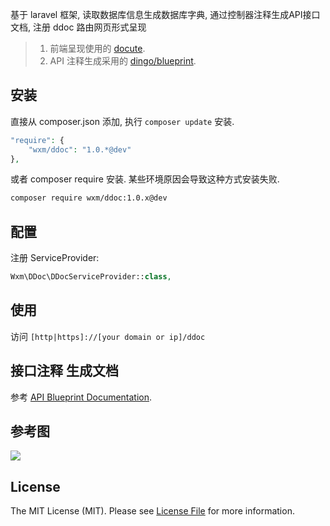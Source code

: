 基于 laravel 框架, 读取数据库信息生成数据库字典, 通过控制器注释生成API接口文档, 注册 ddoc 路由网页形式呈现

> 1. 前端呈现使用的 [docute](https://docute.js.org).
> 2. API 注释生成采用的 [dingo/blueprint](https://github.com/dingo/blueprint).

## 安装
    
直接从 composer.json 添加, 执行 `composer update` 安装.

```php
"require": {
    "wxm/ddoc": "1.0.*@dev"
},
```

或者 composer require 安装. 某些环境原因会导致这种方式安装失败.  
    
```bash
composer require wxm/ddoc:1.0.x@dev 
```

## 配置

注册 ServiceProvider:
	
```php
Wxm\DDoc\DDocServiceProvider::class,
```
	
## 使用

访问 `[http|https]://[your domain or ip]/ddoc`

## 接口注释 生成文档

参考 [API Blueprint Documentation](https://github.com/dingo/api/wiki/API-Blueprint-Documentation).

## 参考图

![](http://o9o0gmgkr.bkt.clouddn.com/8CA07792-66BE-495F-87B8-825EFABE048D.png)

## License

The MIT License (MIT). Please see [License File](LICENSE.md) for more information.